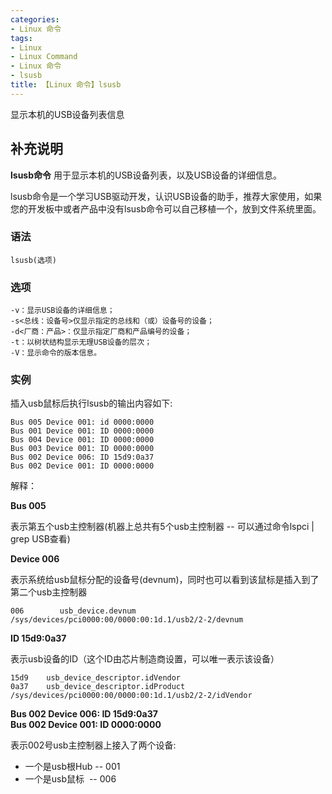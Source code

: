 ```yaml
---
categories:
- Linux 命令
tags:
- Linux
- Linux Command
- Linux 命令
- lsusb
title: 【Linux 命令】lsusb
---
```


显示本机的USB设备列表信息

## 补充说明

**lsusb命令** 用于显示本机的USB设备列表，以及USB设备的详细信息。

lsusb命令是一个学习USB驱动开发，认识USB设备的助手，推荐大家使用，如果您的开发板中或者产品中没有lsusb命令可以自己移植一个，放到文件系统里面。

###  语法

```shell
lsusb(选项)
```

###  选项

```shell
-v：显示USB设备的详细信息；
-s<总线：设备号>仅显示指定的总线和（或）设备号的设备；
-d<厂商：产品>：仅显示指定厂商和产品编号的设备；
-t：以树状结构显示无理USB设备的层次；
-V：显示命令的版本信息。
```

###  实例

插入usb鼠标后执行lsusb的输出内容如下:

```shell
Bus 005 Device 001: id 0000:0000 
Bus 001 Device 001: ID 0000:0000 
Bus 004 Device 001: ID 0000:0000 
Bus 003 Device 001: ID 0000:0000 
Bus 002 Device 006: ID 15d9:0a37 
Bus 002 Device 001: ID 0000:0000 
```

解释：

 **Bus 005** 

表示第五个usb主控制器(机器上总共有5个usb主控制器 -- 可以通过命令lspci | grep USB查看)

 **Device 006** 

表示系统给usb鼠标分配的设备号(devnum)，同时也可以看到该鼠标是插入到了第二个usb主控制器

```shell
006        usb_device.devnum
/sys/devices/pci0000:00/0000:00:1d.1/usb2/2-2/devnum
```

 **ID 15d9:0a37** 

表示usb设备的ID（这个ID由芯片制造商设置，可以唯一表示该设备）

```shell
15d9    usb_device_descriptor.idVendor
0a37    usb_device_descriptor.idProduct
/sys/devices/pci0000:00/0000:00:1d.1/usb2/2-2/idVendor
```

**Bus 002 Device 006: ID 15d9:0a37  
Bus 002 Device 001: ID 0000:0000**

表示002号usb主控制器上接入了两个设备:

* 一个是usb根Hub -- 001 
* 一个是usb鼠标  -- 006


<!-- Linux命令行搜索引擎：https://jaywcjlove.github.io/linux-command/ -->